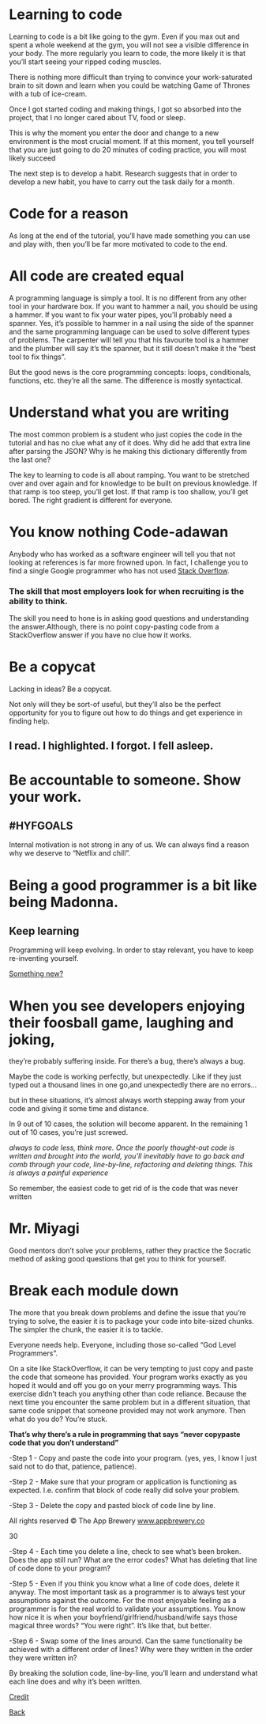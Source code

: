 # Learning to code

Learning to code is a bit like going to the gym. Even if you max out and
spent a whole weekend at the gym, you will not see a visible difference in
your body. The more regularly you learn to code, the more likely it is that
you’ll start seeing your ripped coding muscles.

There is nothing more difficult than trying to convince your
work-saturated brain to sit down and learn when you could be watching
Game of Thrones with a tub of ice-cream.

Once I got started coding and making things, I got so absorbed into the
project, that I no longer cared about TV, food or sleep.

This is why the moment you enter the door and change to a new
environment is the most crucial moment. If at this moment, you tell yourself
that you are just going to do 20 minutes of coding practice, you will most
likely succeed

The next step is to develop a habit. Research suggests that in order to
develop a new habit, you have to carry out the task daily for a month.

# Code for a reason

As long at the end of the tutorial, you’ll have made something you can use
and play with, then you’ll be far more motivated to code to the end.

# All code are created equal

A programming language is simply a tool. It is no different from any other
tool in your hardware box. If you want to hammer a nail, you should be
using a hammer. If you want to fix your water pipes, you’ll probably need a
spanner. Yes, it’s possible to hammer in a nail using the side of the spanner
and the same programming language can be used to solve different types of
problems. The carpenter will tell you that his favourite tool is a hammer and
the plumber will say it’s the spanner, but it still doesn’t make it the “best
tool to fix things”.

But the good
news is the core programming concepts: loops, conditionals, functions, etc.
they’re all the same. The difference is mostly syntactical.

# Understand what you are writing

The most common problem is a student
who just copies the code in the tutorial and has no clue what any of it does.
Why did he add that extra line after parsing the JSON? Why is he making
this dictionary differently from the last one?

The key to learning to code is all about ramping. You want to be stretched
over and over again and for knowledge to be built on previous knowledge. If
that ramp is too steep, you’ll get lost. If that ramp is too shallow, you’ll get
bored. The right gradient is different for everyone.

# You know nothing Code-adawan

Anybody who has worked as a
software engineer will tell you that not looking at references is far more
frowned upon. In fact, I challenge you to find a single Google programmer
who has not used [Stack Overflow](https://stackoverflow.com/).

### The skill that most employers look for when recruiting is the ability to think.

The skill you need to hone is in asking good questions and understanding the
answer.Although, there is no point copy-pasting code from a StackOverflow answer if
you have no clue how it works.

# Be a copycat

Lacking in ideas? Be a copycat.

Not only will they be sort-of useful, but
they’ll also be the perfect opportunity for you to figure out how to do things
and get experience in finding help.

## I read. I highlighted. I forgot. I fell asleep.

# Be accountable to someone. Show your work.
## #HYFGOALS

Internal motivation is not strong in any of us. We can always
find a reason why we deserve to “Netflix and chill”.

# Being a good programmer is a bit like being Madonna.
## Keep learning

Programming will keep evolving. In order to stay relevant, you have to keep
re-inventing yourself.

[Something new?](https://learnxinyminutes.com/)

# When you see developers enjoying their foosball game, laughing and joking,
they’re probably suffering inside. For there’s a bug, there’s always a bug.

Maybe the code is working perfectly, but unexpectedly. Like if they just typed out a thousand
lines in one go,and unexpectedly there are no errors...

but in these situations, it’s almost always worth stepping away from your code and giving it some time and distance.

In 9 out of 10 cases, the solution will become
apparent. In the remaining 1 out of 10 cases, you’re just screwed.

_always to code less, think more. Once the poorly thought-out code is written and brought into the
world, you’ll inevitably have to go back and comb through your code,
line-by-line, refactoring and deleting things. This is always a painful
experience_

So remember, the easiest code to get rid of is the code that was never written

#  Mr. Miyagi

Good mentors don’t solve your problems, rather they practice the Socratic
method of asking good questions that get you to think for yourself.

# Break each module down

The more that you break down problems and define the issue that you’re
trying to solve, the easier it is to package your code into bite-sized chunks.
The simpler the chunk, the easier it is to tackle.

Everyone needs help. Everyone, including those so-called “God Level
Programmers”.

On a site like StackOverflow, it can be very tempting to just copy and
paste the code that someone has provided. Your program works exactly as
you hoped it would and off you go on your merry programming ways. This
exercise didn’t teach you anything other than code reliance. Because the
next time you encounter the same problem but in a different situation, that
same code snippet that someone provided may not work anymore. Then
what do you do? You’re stuck.

__That’s why there’s a rule in programming that says “never copypaste code
that you don’t understand”__

-Step 1 - Copy and paste the code into your program. (yes, yes, I know I just
said not to do that, patience, patience).

-Step 2 - Make sure that your program or application is functioning as
expected. I.e. confirm that block of code really did solve your problem.

-Step 3 - Delete the copy and pasted block of code line by line.

All rights reserved © The App Brewery
www.appbrewery.co

30

-Step 4 - Each time you delete a line, check to see what’s been broken. Does
the app still run? What are the error codes? What has deleting that line of
code done to your program?

-Step 5 - Even if you think you know what a line of code does, delete it
anyway. The most important task as a programmer is to always test your
assumptions against the outcome. For the most enjoyable feeling as a
programmer is for the real world to validate your assumptions. You know
how nice it is when your boyfriend/girlfriend/husband/wife says those
magical three words?
“You were right”.
It’s like that, but better.

-Step 6 - Swap some of the lines around. Can the same functionality be
achieved with a different order of lines? Why were they written in the order
they were written in?


By breaking the solution code, line-by-line, you’ll learn and understand what each line does and why it’s been written.

[Credit](https://www.appbrewery.co/p/12-rules-to-learn-to-code)

[Back](./0-pre-course.md)
